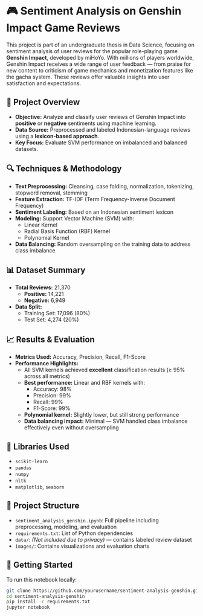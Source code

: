 
# 🎮 Sentiment Analysis on Genshin Impact Game Reviews

This project is part of an undergraduate thesis in Data Science, focusing on sentiment analysis of user reviews for the popular role-playing game **Genshin Impact**, developed by miHoYo. With millions of players worldwide, Genshin Impact receives a wide range of user feedback — from praise for new content to criticism of game mechanics and monetization features like the gacha system. These reviews offer valuable insights into user satisfaction and expectations.

## 📌 Project Overview

- **Objective:** Analyze and classify user reviews of Genshin Impact into **positive** or **negative** sentiments using machine learning.
- **Data Source:** Preprocessed and labeled Indonesian-language reviews using a **lexicon-based approach**.
- **Key Focus:** Evaluate SVM performance on imbalanced and balanced datasets.

## 🔍 Techniques & Methodology

- **Text Preprocessing:** Cleansing, case folding, normalization, tokenizing, stopword removal, stemming
- **Feature Extraction:** TF-IDF (Term Frequency-Inverse Document Frequency)
- **Sentiment Labeling:** Based on an Indonesian sentiment lexicon
- **Modeling:** Support Vector Machine (SVM) with:
  - Linear Kernel
  - Radial Basis Function (RBF) Kernel
  - Polynomial Kernel
- **Data Balancing:** Random oversampling on the training data to address class imbalance

## 📊 Dataset Summary

- **Total Reviews:** 21,370
  - **Positive:** 14,221
  - **Negative:** 6,949
- **Data Split:**
  - Training Set: 17,096 (80%)
  - Test Set: 4,274 (20%)

## 📈 Results & Evaluation

- **Metrics Used:** Accuracy, Precision, Recall, F1-Score
- **Performance Highlights:**
  - All SVM kernels achieved **excellent** classification results (≥ 95% across all metrics)
  - **Best performance:** Linear and RBF kernels with:
    - Accuracy: 98%
    - Precision: 99%
    - Recall: 99%
    - F1-Score: 99%
  - **Polynomial kernel:** Slightly lower, but still strong performance
  - **Data balancing impact:** Minimal — SVM handled class imbalance effectively even without oversampling

## 🧪 Libraries Used

- `scikit-learn`
- `pandas`
- `numpy`
- `nltk`
- `matplotlib`, `seaborn`

## 📁 Project Structure

- `sentiment_analysis_genshin.ipynb`: Full pipeline including preprocessing, modeling, and evaluation
- `requirements.txt`: List of Python dependencies
- `data/`: *(Not included due to privacy)* — contains labeled review dataset
- `images/`: Contains visualizations and evaluation charts

## 🚀 Getting Started

To run this notebook locally:

```bash
git clone https://github.com/yourusername/sentiment-analysis-genshin.git
cd sentiment-analysis-genshin
pip install -r requirements.txt
jupyter notebook
```
